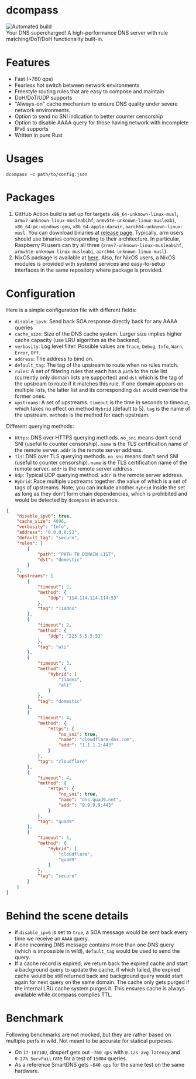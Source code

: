 # dcompass
![Automated build](https://github.com/LEXUGE/dcompass/workflows/Build%20dcompass%20on%20various%20targets/badge.svg)  
Your DNS supercharged! A high-performance DNS server with rule matching/DoT/DoH functionality built-in.

# Features
- Fast (~760 qps)
- Fearless hot switch between network environments
- Freestyle routing rules that are easy to compose and maintain
- DoH/DoT/UDP supports
- "Always-on" cache mechanism to ensure DNS quality under severe network environments.
- Option to send no SNI indication to better counter censorship
- Option to disable AAAA query for those having network with incomplete IPv6 supports
- Written in pure Rust

# Usages
```
dcompass -c path/to/config.json
```

# Packages
1. GitHub Action build is set up for targets `x86_64-unknown-linux-musl`, `armv7-unknown-linux-musleabihf`, `armv5te-unknown-linux-musleabi`, `x86_64-pc-windows-gnu`, `x86_64-apple-darwin`, `aarch64-unknown-linux-musl`. You can download binaries at [release page](https://github.com/LEXUGE/dcompass/releases). Typically, arm users should use binaries corresponding to their architecture. In particular, Raspberry Pi users can try all three (`armv7-unknown-linux-musleabihf`, `armv5te-unknown-linux-musleabi`, `aarch64-unknown-linux-musl`).
2. NixOS package is available at [here](https://github.com/icebox-nix/netkit.nix). Also, for NixOS users, a NixOS modules is provided with systemd services and easy-to-setup interfaces in the same repository where package is provided.

# Configuration
Here is a simple configuration file with different fields:
- `disable_ipv6`: Send back SOA response directly back for any AAAA queries
- `cache_size`: Size of the DNS cache system. Larger size implies higher cache capacity (use LRU algorithm as the backend).
- `verbosity`: Log level filter. Possible values are `Trace`, `Debug`, `Info`, `Warn`, `Error`, `Off`.
- `address`: The address to bind on.
- `default_tag`: The tag of the upstream to route when no rules match.
- `rules`: A set of filtering rules that each has a `path` to the rule list (currently only domain lists are supported) and `dst` which is the tag of the upstream to route if it matches this rule. If one domain appears on multiple lists, the latter list and its corresponding `dst` would override the former ones.
- `upstreams`: A set of upstreams. `timeout` is the time in seconds to timeout, which takes no effect on method `Hybrid` (default to 5). `tag` is the name of the upstream. `methods` is the method for each upstream.

Different querying methods:
- `Https`: DNS over HTTPS querying methods. `no_sni` means don't send SNI (useful to counter censorship). `name` is the TLS certification name of the remote server. `addr` is the remote server address.
- `Tls`: DNS over TLS querying methods. `no_sni` means don't send SNI (useful to counter censorship). `name` is the TLS certification name of the remote server. `addr` is the remote server address.
- `Udp`: Typical UDP querying method. `addr` is the remote server address.
- `Hybrid`: Race multiple upstreams together. the value of which is a set of tags of upstreams. Note, you can include another `Hybrid` inside the set as long as they don't form chain dependencies, which is prohibited and would be detected by `dcompass` in advance.
```json
{
    "disable_ipv6": true,
    "cache_size": 4096,
    "verbosity": "Info",
    "address": "0.0.0.0:53",
    "default_tag": "secure",
    "rules": [
        {
            "path": "PATH TO DOMAIN LIST",
            "dst": "domestic"
        }
    ],
    "upstreams": [
        {
            "timeout": 2,
            "method": {
                "Udp": "114.114.114.114:53"
            },
            "tag": "114dns"
        },
        {
            "timeout": 2,
            "method": {
                "Udp": "223.5.5.5:53"
            },
            "tag": "ali"
        },
        {
            "timeout": 3,
            "method": {
                "Hybrid": [
                    "114dns",
                    "ali"
                ]
            },
            "tag": "domestic"
        },
        {
            "timeout": 4,
            "method": {
                "Https": {
                    "no_sni": true,
                    "name": "cloudflare-dns.com",
                    "addr": "1.1.1.1:443"
                }
            },
            "tag": "cloudflare"
        },
        {
            "timeout": 4,
            "method": {
                "Https": {
                    "no_sni": true,
                    "name": "dns.quad9.net",
                    "addr": "9.9.9.9:443"
                }
            },
            "tag": "quad9"
        },
        {
            "timeout": 5,
            "method": {
                "Hybrid": [
                    "cloudflare",
                    "quad9"
                ]
            },
            "tag": "secure"
        }
    ]
}
```

# Behind the scene details
- if `disable_ipv6` is set to `true`, a SOA message would be sent back every time we receive an `AAAA` query.
- if one incoming DNS message contains more than one DNS query (which is impossible in wild), `default_tag` would be used to send the query.
- If a cache record is expired, we return back the expired cache and start a background query to update the cache, if which failed, the expired cache would be still returned back and background query would start again for next query on the same domain. The cache only gets purged if the internal LRU cache system purges it. This ensures cache is always available while dcompass complies TTL.

# Benchmark
Following benchmarks are not mocked, but they are rather based on multiple perfs in wild. Not meant to be accurate for statical purposes.
- On `i7-10710U`, dnsperf gets out `~760 qps` with `0.12s avg latency` and `0.27% ServFail` rate for a test of `15004` queries.
- As a reference SmartDNS gets `~640 qps` for the same test on the same hardware.
